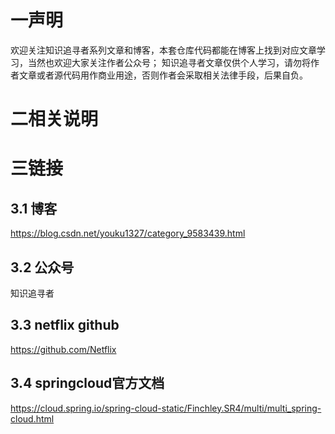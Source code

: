 
# 一声明
欢迎关注知识追寻者系列文章和博客，本套仓库代码都能在博客上找到对应文章学习，当然也欢迎大家关注作者公众号；
知识追寻者文章仅供个人学习，请勿将作者文章或者源代码用作商业用途，否则作者会采取相关法律手段，后果自负。

# 二相关说明


# 三链接

## 3.1 博客
https://blog.csdn.net/youku1327/category_9583439.html

## 3.2 公众号
知识追寻者

## 3.3 netflix github
https://github.com/Netflix

## 3.4 springcloud官方文档
https://cloud.spring.io/spring-cloud-static/Finchley.SR4/multi/multi_spring-cloud.html